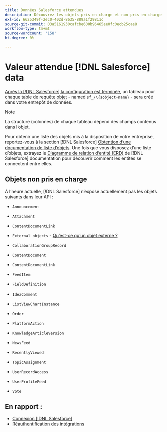 ```yaml
---
title: Données Salesforce attendues
description: Découvrez les objets pris en charge et non pris en charge dans les données Salesforce.
exl-id: 6625349f-2ec0-402d-8635-889a1f29811c
source-git-commit: 03a5161930cafcbe600b96465ee0fc0ecb25cae8
workflow-type: tm+mt
source-wordcount: '158'
ht-degree: 0%

---
```


# Valeur attendue [!DNL Salesforce] data

[Après la [!DNL Salesforce] la configuration est terminée](../integrations/salesforce.md), un tableau pour chaque table de requête [objet](https://developer.salesforce.com/docs/atlas.en-us.api.meta/api/sforce_api_objects_concepts.htm) - named `sf_/\{sobject-name}` - sera créé dans votre entrepôt de données.

>[!NOTE]
>
>La structure (colonnes) de chaque tableau dépend des champs contenus dans l’objet.

Pour obtenir une liste des objets mis à la disposition de votre entreprise, reportez-vous à la section [!DNL Salesforce] [Obtention d’une documentation de liste d’objets](https://developer.salesforce.com/docs/atlas.en-us.api_rest.meta/api_rest/dome_describeGlobal.htm). Une fois que vous disposez d’une liste d’objets, extrayez le [Diagramme de relation d’entité (ERD)](https://developer.salesforce.com/docs/atlas.en-us.api.meta/api/sforce_api_erd_majors.htm) de [!DNL Salesforce] documentation pour découvrir comment les entités se connectent entre elles.

## Objets non pris en charge

À l’heure actuelle, [!DNL Salesforce] n’expose actuellement pas les objets suivants dans leur API :

* `Announcement`
* `Attachment`
* `ContentDocumentLink`
* `External objects` - [Qu’est-ce qu’un objet externe ?](https://developer.salesforce.com/docs/atlas.en-us.api.meta/api/sforce_api_objects_external_objects.htm)
* `CollaborationGroupRecord`
* `ContentDocument`
* `ContentDocumentLink`
* `FeedItem`
* `FieldDefinition`
* `IdeaComment`
* `ListViewChartInstance`
* `Order`
* `PlatformAction`

* `KnowledgeArticleVersion`
* `NewsFeed`
* `RecentlyViewed`
* `TopicAssignment`
* `UserRecordAccess`
* `UserProfileFeed`
* `Vote`

## En rapport :

* [Connexion [!DNL Salesforce]](../integrations/salesforce.md)
* [Réauthentification des intégrations](https://support.magento.com/hc/en-us/articles/360016733151)
